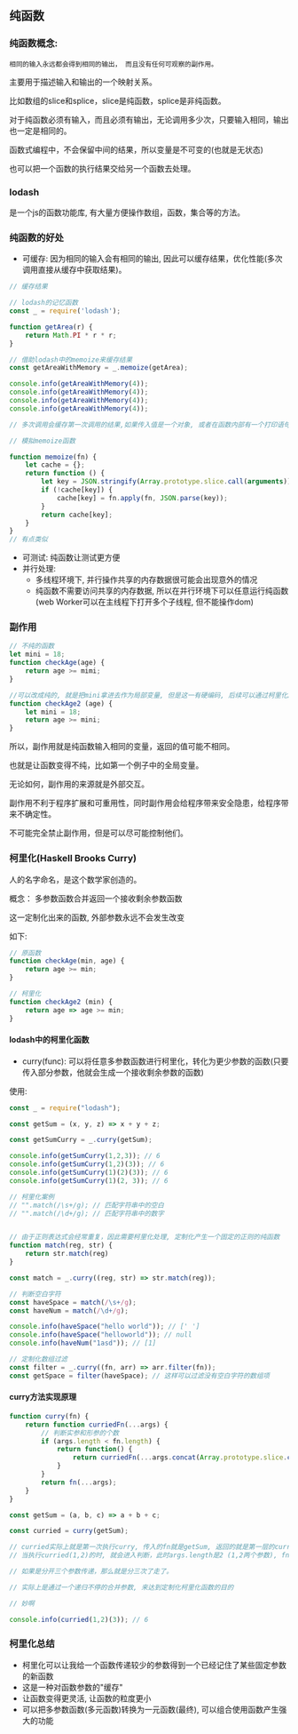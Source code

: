 ## 纯函数

### 纯函数概念:

`相同的输入永远都会得到相同的输出， 而且没有任何可观察的副作用。`

主要用于描述输入和输出的一个映射关系。

比如数组的slice和splice，slice是纯函数，splice是非纯函数。

对于纯函数必须有输入，而且必须有输出，无论调用多少次，只要输入相同，输出也一定是相同的。

函数式编程中，不会保留中间的结果，所以变量是不可变的(也就是无状态)

也可以把一个函数的执行结果交给另一个函数去处理。

### lodash

是一个js的函数功能库, 有大量方便操作数组，函数，集合等的方法。

### 纯函数的好处

+ 可缓存: 因为相同的输入会有相同的输出, 因此可以缓存结果，优化性能(多次调用直接从缓存中获取结果)。

```javaScript
// 缓存结果

// lodash的记忆函数
const _ = require('lodash');

function getArea(r) {
    return Math.PI * r * r;
}

// 借助lodash中的memoize来缓存结果
const getAreaWithMemory = _.memoize(getArea);

console.info(getAreaWithMemory(4));
console.info(getAreaWithMemory(4));
console.info(getAreaWithMemory(4));
console.info(getAreaWithMemory(4));

// 多次调用会缓存第一次调用的结果,如果传入值是一个对象, 或者在函数内部有一个打印语句，就会发现，函数只执行了一次，其余时候，都是直接取得缓存

// 模拟memoize函数

function memoize(fn) {
    let cache = {};
    return function () {
        let key = JSON.stringify(Array.prototype.slice.call(arguments));
        if (!cache[key]) {
            cache[key] = fn.apply(fn, JSON.parse(key));
        }
        return cache[key];
    }
}
// 有点类似
```

+ 可测试: 纯函数让测试更方便
+ 并行处理:
  - 多线程环境下, 并行操作共享的内存数据很可能会出现意外的情况
  - 纯函数不需要访问共享的内存数据, 所以在并行环境下可以任意运行纯函数(web Worker可以在主线程下打开多个子线程, 但不能操作dom)

### 副作用

```javaScript
// 不纯的函数
let mini = 18;
function checkAge(age) {
    return age >= mimi;
}

//可以改成纯的, 就是把mini拿进去作为局部变量, 但是这一有硬编码, 后续可以通过柯里化解决。
function checkAge2 (age) {
    let mini = 18;
    return age >= mini;
}
```

所以，副作用就是纯函数输入相同的变量，返回的值可能不相同。

也就是让函数变得不纯，比如第一个例子中的全局变量。

无论如何，副作用的来源就是外部交互。

副作用不利于程序扩展和可重用性，同时副作用会给程序带来安全隐患，给程序带来不确定性。

不可能完全禁止副作用，但是可以尽可能控制他们。

### 柯里化(Haskell Brooks Curry)

人的名字命名，是这个数学家创造的。

概念： 多参数函数合并返回一个接收剩余参数函数

这一定制化出来的函数, 外部参数永远不会发生改变

如下: 

```javaScript
// 原函数
function checkAge(min, age) {
    return age >= min;
}

// 柯里化
function checkAge2 (min) {
    return age => age >= min;
}
```

#### lodash中的柯里化函数

+ curry(func): 可以将任意多参数函数进行柯里化，转化为更少参数的函数(只要传入部分参数，他就会生成一个接收剩余参数的函数)

使用:

```javaScript
const _ = require("lodash");

const getSum = (x, y, z) => x + y + z;

const getSumCurry = _.curry(getSum);

console.info(getSumCurry(1,2,3)); // 6
console.info(getSumCurry(1,2)(3)); // 6
console.info(getSumCurry(1)(2)(3)); // 6
console.info(getSumCurry(1)(2, 3)); // 6

// 柯里化案例
// "".match(/\s+/g); // 匹配字符串中的空白
// "".match(/\d+/g); // 匹配字符串中的数字


// 由于正则表达式会经常重复，因此需要柯里化处理, 定制化产生一个固定的正则的纯函数
function match(reg, str) {
    return str.match(reg)
}

const match = _.curry((reg, str) => str.match(reg));

// 判断空白字符
const haveSpace = match(/\s+/g);
const haveNum = match(/\d+/g);

console.info(haveSpace("hello world")); // [' ']
console.info(haveSpace("helloworld")); // null
console.info(haveNum("1asd")); // [1]

// 定制化数组过滤
const filter = _.curry((fn, arr) => arr.filter(fn));
const getSpace = filter(haveSpace); // 这样可以过滤没有空白字符的数组项
```

#### curry方法实现原理

```javaScript
function curry(fn) {
    return function curriedFn(...args) {
        // 判断实参和形参的个数
        if (args.length < fn.length) {
            return function() {
                return curriedFn(...args.concat(Array.prototype.slice.call(arguments)));
            }
        }
        return fn(...args);
    }   
}

const getSum = (a, b, c) => a + b + c;

const curried = curry(getSum);

// curried实际上就是第一次执行curry, 传入的fn就是getSum, 返回的就是第一层的curriedFn
// 当执行curried(1,2)的时, 就会进入判断，此时args.length是2 (1,2两个参数), fn.length是3，这个是固定不变的, 因此就返回了内部的function, 当内部function执行的时候, 就会将第二次的3传入其中, 然后合并之后就是3个长度，走到外部的fn(...args)中

// 如果是分开三个参数传递，那么就是分三次了走了。

// 实际上是通过一个递归不停的合并参数, 来达到定制化柯里化函数的目的

// 妙啊

console.info(curried(1,2)(3)); // 6
```

### 柯里化总结

+ 柯里化可以让我给一个函数传递较少的参数得到一个已经记住了某些固定参数的新函数
+ 这是一种对函数参数的"缓存"
+ 让函数变得更灵活, 让函数的粒度更小
+ 可以把多参数函数(多元函数)转换为一元函数(最终), 可以组合使用函数产生强大的功能


